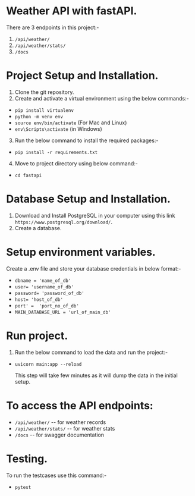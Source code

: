 # Weather API with fastAPI.
There are 3 endpoints in this project:-
  1. `/api/weather/`
  2. `/api/weather/stats/`
  3. `/docs`

# Project Setup and Installation.
1. Clone the git repository.
2. Create and activate a virtual environment using the below commands:-
  - `pip install virtualenv`
  - `python -m venv env`
  - `source env/bin/activate` (For Mac and Linux)
  - `env\Scripts\activate` (in Windows)
3. Run the below command to install the required packages:-
  - `pip install -r requirements.txt`
4. Move to project directory using below command:-
  - `cd fastapi`

# Database Setup and Installation.
1. Download and Install PostgreSQL in your computer using this link `https://www.postgresql.org/download/`.
2. Create a database.

# Setup environment variables.
Create a .env file and store your database credentials in below format:-
  - `dbname = 'name_of_db'`
  - `user= 'username_of_db'`
  - `password= 'password_of_db'`
  - `host= 'host_of_db'`
  - `port' =  'port_no_of_db'`
  - `MAIN_DATABASE_URL = 'url_of_main_db'`

# Run project.
1. Run the below command to load the data and run the project:-
  - `uvicorn main:app --reload`

    This step will take few minutes as it will dump the data in the initial setup.

# To access the API endpoints:
  - `/api/weather/`  -- for weather records
  - `/api/weather/stats/`  -- for weather stats
  - `/docs` -- for swagger documentation

# Testing.
To run the testcases use this command:-
  - `pytest`

